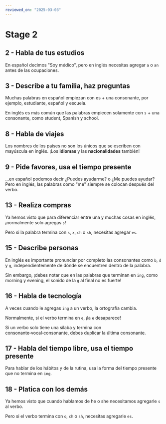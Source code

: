 ```yaml
---
reviewed_on: "2025-03-03"
---
```


# Stage 2

## 2 - Habla de tus estudios

En español decimos "Soy médico", pero en inglés necesitas agregar `a` o `an` antes de las ocupaciones.

## 3 - Describe a tu familia, haz preguntas

Muchas palabras en español empiezan con es + una consonante, por ejemplo, estudiante, español y escuela.

En inglés es más común que las palabras empiecen solamente con `s` + una consonante, como student, Spanish y school.

## 8 - Habla de viajes

Los nombres de los países no son los únicos que se escriben con mayúscula en inglés. ¡Los **idiomas** y las **nacionalidades** también!

## 9 - Pide favores, usa el tiempo presente

...en español podemos decir ¿Puedes ayudarme? o ¿Me puedes ayudar? Pero en inglés, las palabras como "me" siempre se colocan después del verbo.

## 13 - Realiza compras

Ya hemos visto que para diferenciar entre una y muchas cosas en inglés, ¡normalmente solo agregas `s`!

Pero si la palabra termina con `s`, `x`, `ch` o `sh`, necesitas agregar `es`.

## 15 - Describe personas

En inglés es importante pronunciar por completo las consonantes como `b`, `d` y `g`, independientemente de dónde se encuentren dentro de la palabra.

Sin embargo, ¡debes notar que en las palabras que terminan en `ing`, como  morning y evening, el sonido de la `g` al final no es fuerte!

## 16 - Habla de tecnología

A veces cuando le agregas `ing` a un verbo, la ortografía cambia.

Normalmente, si el verbo termina en `e`, ¡la `e` desaparece!

Si un verbo solo tiene una sílaba y termina con consonante‑vocal‑consonante, debes duplicar la última consonante.

## 17 - Habla del tiempo libre, usa el tiempo presente

Para hablar de los hábitos y de la rutina, usa la forma del tiempo presente que no termina en `ing`.

## 18 - Platica con los demás

Ya hemos visto que cuando hablamos de he o she necesitamos agregarle `s` al verbo.

Pero si el verbo termina con `o`, `ch` o `sh`, necesitas agregarle `es`.
